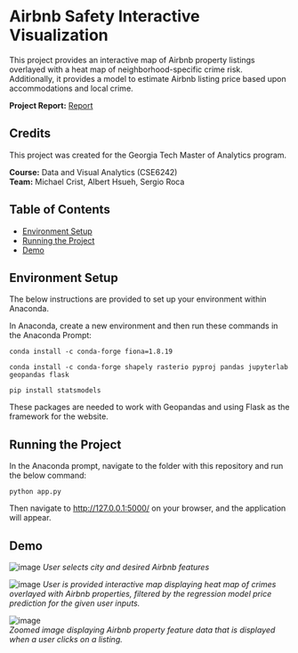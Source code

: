 # Airbnb Safety Interactive Visualization
This project provides an interactive map of Airbnb property listings overlayed with a heat map of neighborhood-specific crime risk.  Additionally, it provides a model to estimate Airbnb listing price based upon accommodations and local crime.

**Project Report:** [Report](https://github.com/mikecrist/AirbnbSafety/blob/main/Report/Report_AirbnbSafety.pdf)

## Credits
This project was created for the Georgia Tech Master of Analytics program.<br>

**Course:** Data and Visual Analytics (CSE6242)<br>
**Team:** Michael Crist, Albert Hsueh, Sergio Roca

## Table of Contents
- [Environment Setup](#Environment-Setup)
- [Running the Project](#Running-the-Project)
- [Demo](#Demo)

## Environment Setup
The below instructions are provided to set up your environment within Anaconda.

In Anaconda, create a new environment and then run these commands in the Anaconda Prompt:
```
conda install -c conda-forge fiona=1.8.19
 
conda install -c conda-forge shapely rasterio pyproj pandas jupyterlab geopandas flask

pip install statsmodels
```
These packages are needed to work with Geopandas and using Flask as the framework for the website.

## Running the Project
In the Anaconda prompt, navigate to the folder with this repository and run the below command:
```
python app.py
```
Then navigate to http://127.0.0.1:5000/ on your browser, and the application will appear.

## Demo
![image](https://github.com/mikecrist/AirbnbSafety/assets/31662579/79f6c0f3-c38f-4010-90af-3ea3baa0c6ec)
*User selects city and desired Airbnb features*

![image](https://github.com/mikecrist/AirbnbSafety/assets/31662579/b747e77a-2833-47ad-98e5-730d17ccce22)
*User is provided interactive map displaying heat map of crimes overlayed with Airbnb properties, filtered by the regression model price prediction for the given user inputs.*

![image](https://github.com/mikecrist/AirbnbSafety/assets/31662579/3ef8ecb6-ffc2-4110-a169-264d98ff4719) <br>
*Zoomed image displaying Airbnb property feature data that is displayed when a user clicks on a listing.*
